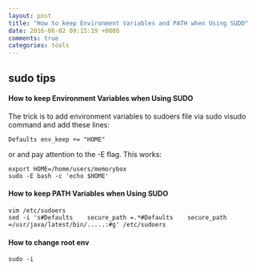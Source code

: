 ```yaml
---
layout: post
title: "How to keep Environment Variables and PATH when Using SUDO"
date: 2016-06-02 09:15:19 +0800
comments: true
categories: tools
---
```


## sudo tips

####  How to keep Environment Variables when Using SUDO

The trick is to add environment variables to sudoers file via sudo visudo command and add these lines:

    Defaults env_keep += "HOME"

or and pay attention to the -E flag. This works:

    export HOME=/home/users/memorybox
    sudo -E bash -c 'echo $HOME'

####  How to keep PATH Variables when Using SUDO

    vim /etc/sudoers
    sed -i 's#Defaults    secure_path =.*#Defaults    secure_path =/usr/java/latest/bin/.....:#g' /etc/sudoers

#### How to change root env

    sudo -i

